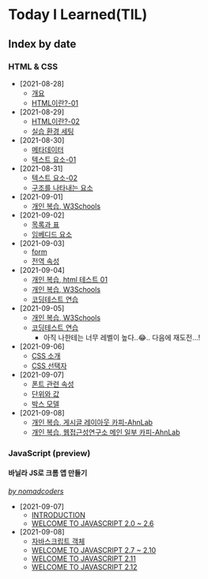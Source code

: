 # Today I Learned(TIL)

## Index by date
### HTML & CSS
- [2021-08-28]
  - [개요](./html/00_html-summary.md#%EA%B0%9C%EC%9A%94)
  - [HTML이란?-01](./html/00_html-summary.md#html%EC%9D%B4%EB%9E%80-01)
- [2021-08-29]
  - [HTML이란?-02](./html/00_html-summary.md#html%EC%9D%B4%EB%9E%80-02)
  - [실습 환경 세팅](./html/210829_index.html)
- [2021-08-30]
  - [메타데이터](./html/00_html-summary.md#%EB%A9%94%ED%83%80%EB%8D%B0%EC%9D%B4%ED%84%B0)
  - [텍스트 요소-01](./html/00_html-summary.md#%ED%85%8D%EC%8A%A4%ED%8A%B8-%EC%9A%94%EC%86%8C-01)
- [2021-08-31]
  - [텍스트 요소-02](./html/00_html-summary.md#%ED%85%8D%EC%8A%A4%ED%8A%B8-%EC%9A%94%EC%86%8C-02)
  - [구조를 나타내는 요소](./html/00_html-summary.md#%EA%B5%AC%EC%A1%B0%EB%A5%BC-%EB%82%98%ED%83%80%EB%82%B4%EB%8A%94-%EC%9A%94%EC%86%8C)
- [2021-09-01]
  - [개인 복습, W3Schools](./html/210901_html-review.html)
- [2021-09-02]
  - [목록과 표](./html/00_html-summary.md#%EB%AA%A9%EB%A1%9D%EA%B3%BC-%ED%91%9C)
  - [임베디드 요소](./html/00_html-summary.md#%EC%9E%84%EB%B2%A0%EB%94%94%EB%93%9C-%EC%9A%94%EC%86%8C)
- [2021-09-03]
  - [form](./html/00_html-summary.md#form)
  - [전역 속성](./html/00_html-summary.md#%EC%A0%84%EC%97%AD-%EC%86%8D%EC%84%B1)
- [2021-09-04]
  - [개인 복습, html 테스트 01](./html/210904_html-test.html)
  - [개인 복습, W3Schools](./html/210904_html-review.html)
  - [코딩테스트 연습](./html/210904_coding-test.js)
- [2021-09-05]
  - [개인 복습, W3Schools](./html/210905_html-review.html)
  - [코딩테스트 연습](./html/210905_coding-test.js)
    - 아직 나한테는 너무 레벨이 높다..😂.. 다음에 재도전...!
- [2021-09-06]
  - [CSS 소개](./html/00_html-summary.md#CSS-%EC%86%8C%EA%B0%9C)
  - [CSS 선택자](./html/00_html-summary.md#CSS-%EC%84%A0%ED%83%9D%EC%9E%90)
- [2021-09-07]
  - [폰트 관련 속성](./html/00_html-summary.md#%ED%8F%B0%ED%8A%B8-%EA%B4%80%EB%A0%A8-%EC%86%8D%EC%84%B1)
  - [단위와 값](./html/00_html-summary.md#%EB%8B%A8%EC%9C%84%EC%99%80-%EA%B0%92)
  - [박스 모델](./html/00_html-summary.md#%EB%B0%95%EC%8A%A4-%EB%AA%A8%EB%8D%B8)
- [2021-09-08]
  - [개인 복습, 게시글 레이아웃 카피-AhnLab](./html/_project/01_ahn/210908_example-ahnlab.html)
  - [개인 복습, 웹접근성연구소 메인 일부 카피-AhnLab](./html/_project/02_wah/210908_example-wah.html)

### JavaScript (preview)
#### 바닐라 JS로 크롬 앱 만들기
<cite><a href="https://nomadcoders.co/javascript-for-beginners">by nomadcoders</a></cite>
<br>

- [2021-09-07]
  - [INTRODUCTION](./javascript/00_javascript-summary.md#JavaScript%3F)
  - [WELCOME TO JAVASCRIPT 2.0 ~ 2.6](./javascript/01_practice.js)
- [2021-09-08]
  - [자바스크립트 객체](./javascript/00_javascript-summary.md#Function)
  - [WELCOME TO JAVASCRIPT 2.7 ~ 2.10](./javascript/02_practice.js)
  - [WELCOME TO JAVASCRIPT 2.11](./javascript/03_practice-calculator.js)
  - [WELCOME TO JAVASCRIPT 2.12](./javascript/04_practice.js)

<!-- 
띄어쓰기는 + 대신 - 로 적용
인코더 : %EA%B5%AC%EC%A1%B0%EB%A5%BC+%EB%82%98%ED%83%80%EB%82%B4%EB%8A%94+%EC%9A%94%EC%86%8C
git : %EA%B5%AC%EC%A1%B0%EB%A5%BC-%EB%82%98%ED%83%80%EB%82%B4%EB%8A%94-%EC%9A%94%EC%86%8C
 -->
